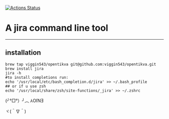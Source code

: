 [![Actions Status](https://github.com/viggin543/jira/workflows/Go/badge.svg)](https://github.com/viggin543/jira/actions)


# A jira command line tool

___
## installation
```shell script
brew tap viggin543/opentikva git@github.com:viggin543/opentikva.git
brew install jira
jira -h
#to install completions run:
echo '/usr/local/etc/bash_completion.d/jira' >> ~/.bash_profile
## or if u use zsh
echo '/usr/local/share/zsh/site-functions/_jira' >> ~/.zshrc
```
(╯°□°）╯︵ ⅄OſNƎ

ヾ(＾∇＾)




